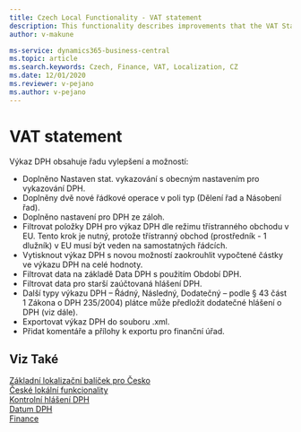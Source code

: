 ```yaml
---
title: Czech Local Functionality - VAT statement 
description: This functionality describes improvements that the VAT Statement report contains.
author: v-makune

ms-service: dynamics365-business-central
ms.topic: article
ms.search.keywords: Czech, Finance, VAT, Localization, CZ
ms.date: 12/01/2020
ms.reviewer: v-pejano
ms.author: v-pejano
---
```



# VAT statement

Výkaz DPH obsahuje řadu vylepšení a možností:

- Doplněno Nastaven stat. vykazování s obecným nastavením pro vykazování DPH.
- Doplněny dvě nové řádkové operace v poli typ (Dělení řad a Násobení řad).
- Doplněno nastavení pro DPH ze záloh.
- Filtrovat položky DPH pro výkaz DPH dle režimu třístranného obchodu v EU. Tento krok je nutný, protože třístranný obchod (prostředník - 1 dlužník) v EU musí být veden na samostatných řádcích. 
- Vytisknout výkaz DPH s novou možností zaokrouhlit vypočtené částky ve výkazu DPH na celé hodnoty.
- Filtrovat data na základě Data DPH s použitím Období DPH.
- Filtrovat data pro starší zaúčtovaná hlášení DPH.
- Další typy výkazu DPH – Řádný, Následný, Dodatečný – podle § 43 část 1 Zákona o DPH 235/2004) plátce může předložit dodatečné hlášení o DPH (viz dále).
- Exportovat výkaz DPH do souboru .xml.
- Přidat komentáře a přílohy k exportu pro finanční úřad.

## Viz Také

[Základní lokalizační balíček pro Česko](ui-extensions-core-localization-pack-cz.md)  
[České lokální funkcionality](czech-local-functionality.md)  
[Kontrolní hlášení DPH](how-to-create-vat-control-report.md)  
[Datum DPH](how-to-setup-vat-date.md)  
[Finance](../../finance.md)  
